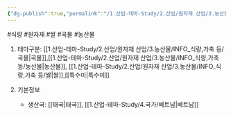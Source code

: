 ```yaml
---
{"dg-publish":true,"permalink":"/1.산업-테마-Study/2.산업/원자재 산업/3.농산물/INFO_식량,가축 등/향미/","created":"2024-11-20T21:02:28.937+09:00","updated":"2025-06-26T15:38:27.883+09:00"}
---
```


#식량  #원자재 #쌀 #곡물 #농산물 


1. 테마구분: [[1.산업-테마-Study/2.산업/원자재 산업/3.농산물/INFO_식량,가축 등/곡물\|곡물]],[[1.산업-테마-Study/2.산업/원자재 산업/3.농산물/INFO_식량,가축 등/농산물\|농산물]], [[1.산업-테마-Study/2.산업/원자재 산업/3.농산물/INFO_식량,가축 등/쌀\|쌀]],[[특수미\|특수미]]

1. 기본정보

	- 생산국: [[태국\|태국]], [[1.산업-테마-Study/4.국가/베트남\|베트남]]